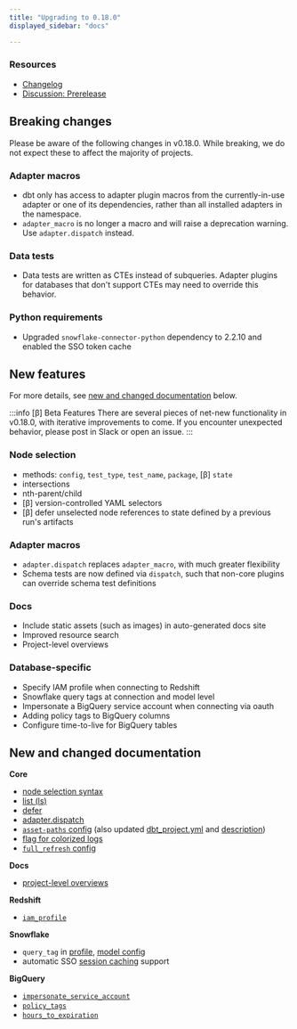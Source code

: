 ```yaml
---
title: "Upgrading to 0.18.0"
displayed_sidebar: "docs"

---
```


### Resources

- [Changelog](https://github.com/dbt-labs/dbt-core/blob/dev/marian-anderson/CHANGELOG.md)
- [Discussion: Prerelease](https://discourse.getdbt.com/t/prerelease-v0-18-0-marian-anderson/1545)

## Breaking changes

Please be aware of the following changes in v0.18.0. While breaking, we do not expect these to affect the majority of projects.

### Adapter macros

- dbt only has access to adapter plugin macros from the currently-in-use adapter or one of its dependencies, rather than all installed adapters in the namespace.
- `adapter_macro` is no longer a macro and will raise a deprecation warning. Use `adapter.dispatch` instead.

### Data tests

- Data tests are written as <Term id="cte">CTEs</Term> instead of <Term id="subquery">subqueries</Term>. Adapter plugins for databases that don't support CTEs may need to override this behavior.

### Python requirements
- Upgraded `snowflake-connector-python` dependency to 2.2.10 and enabled the SSO token cache

## New features

For more details, see [new and changed documentation](#new-and-changed-documentation) below.

:::info [β] Beta Features
There are several pieces of net-new functionality in v0.18.0, with iterative improvements to come. If you encounter unexpected behavior, please post in Slack or open an issue.
:::

### Node selection
- methods: `config`, `test_type`, `test_name`, `package`, [β] `state`
- intersections
- nth-parent/child
- [β] version-controlled YAML selectors
- [β] defer unselected node references to state defined by a previous run's artifacts

### Adapter macros
- `adapter.dispatch` replaces `adapter_macro`, with much greater flexibility
- Schema tests are now defined via `dispatch`, such that non-core plugins
can override schema test definitions

### Docs
- Include static assets (such as images) in auto-generated docs site
- Improved resource search
- Project-level overviews

### Database-specific
- Specify IAM profile when connecting to Redshift
- Snowflake query tags at connection and model level
- Impersonate a BigQuery service account when connecting via oauth
- Adding policy tags to BigQuery columns
- Configure time-to-live for BigQuery tables

## New and changed documentation

**Core**
- [node selection syntax](/reference/node-selection/syntax)
- [list (ls)](/reference/commands/list)
- [defer](/reference/node-selection/defer)
- [adapter.dispatch](/reference/dbt-jinja-functions/adapter#dispatch)
- [`asset-paths` config](/reference/project-configs/asset-paths) (also updated [dbt_project.yml](/reference/dbt_project.yml) and [description](/reference/resource-properties/description))
- [flag for colorized logs](/reference/commands/run#enable-or-disable-colorized-logs)
- [`full_refresh` config](/reference/resource-configs/full_refresh)

**Docs**
- [project-level overviews](/docs/collaborate/documentation#custom-project-level-overviews)

**Redshift**
- [`iam_profile`](/docs/core/connect-data-platform/redshift-setup#specifying-an-iam-profile)

**Snowflake**
- `query_tag` in [profile](/docs/core/connect-data-platform/snowflake-setup), [model config](/reference/resource-configs/snowflake-configs#query-tags)
- automatic SSO [session caching](/docs/core/connect-data-platform/snowflake-setup#sso-authentication) support

**BigQuery**
- [`impersonate_service_account`](/docs/core/connect-data-platform/bigquery-setup#service-account-impersonation)
- [`policy_tags`](/reference/resource-configs/bigquery-configs#policy-tags)
- [`hours_to_expiration`](/reference/resource-configs/bigquery-configs#controlling-table-expiration)
